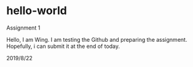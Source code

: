 # hello-world
Assignment 1

Hello, I am Wing. I am testing the Github and preparing the assignment. Hopefully, i can submit it at the end of today. 

2019/8/22
